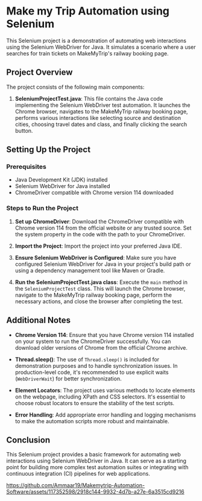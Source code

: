 # Make my Trip Automation using Selenium

This Selenium project is a demonstration of automating web interactions using the Selenium WebDriver for Java. It simulates a scenario where a user searches for train tickets on MakeMyTrip's railway booking page.

## Project Overview

The project consists of the following main components:

1. **SeleniumProjectTest.java**: This file contains the Java code implementing the Selenium WebDriver test automation. It launches the Chrome browser, navigates to the MakeMyTrip railway booking page, performs various interactions like selecting source and destination cities, choosing travel dates and class, and finally clicking the search button.

## Setting Up the Project

### Prerequisites
- Java Development Kit (JDK) installed
- Selenium WebDriver for Java installed
- ChromeDriver compatible with Chrome version 114 downloaded

### Steps to Run the Project
1. **Set up ChromeDriver**: Download the ChromeDriver compatible with Chrome version 114 from the official website or any trusted source. Set the system property in the code with the path to your ChromeDriver.

2. **Import the Project**: Import the project into your preferred Java IDE.

3. **Ensure Selenium WebDriver is Configured**: Make sure you have configured Selenium WebDriver for Java in your project's build path or using a dependency management tool like Maven or Gradle.

4. **Run the SeleniumProjectTest.java class**: Execute the `main` method in the `SeleniumProjectTest` class. This will launch the Chrome browser, navigate to the MakeMyTrip railway booking page, perform the necessary actions, and close the browser after completing the test.

## Additional Notes

- **Chrome Version 114**: Ensure that you have Chrome version 114 installed on your system to run the ChromeDriver successfully. You can download older versions of Chrome from the official Chrome archive.

- **Thread.sleep()**: The use of `Thread.sleep()` is included for demonstration purposes and to handle synchronization issues. In production-level code, it's recommended to use explicit waits (`WebDriverWait`) for better synchronization.

- **Element Locators**: The project uses various methods to locate elements on the webpage, including XPath and CSS selectors. It's essential to choose robust locators to ensure the stability of the test scripts.

- **Error Handling**: Add appropriate error handling and logging mechanisms to make the automation scripts more robust and maintainable.

## Conclusion

This Selenium project provides a basic framework for automating web interactions using Selenium WebDriver in Java. It can serve as a starting point for building more complex test automation suites or integrating with continuous integration (CI) pipelines for web applications.



https://github.com/Ammaar19/Makemytrip-Automation-Software/assets/117352598/2918c144-9932-4d7b-a27e-6a3515cd9216

